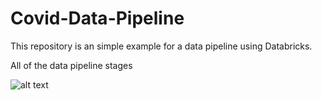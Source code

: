 # Covid-Data-Pipeline

This repository is an simple example for a data pipeline using Databricks.

All of the data pipeline stages 

![alt text](https://github.com/jvcamacho1/Covid-Data-Pipeline/tree/main/Images/Pipeline.jpg?raw=true)
